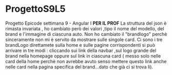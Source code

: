 # ProgettoS9L5
 Progetto Epicode settimana 9 - Angular I
****PER IL PROF****
La struttura del json è rimasta invariata , ho cambiato però dei valori ,tipo il nome del modello, del brand e l'immagine di ciascuna auto. 
Non ho cambiato il "brandlogo" perchè sinceramente non mi è servito da mostrare sulle singole card. 
Ci sono i tre brandLogo direttamete sulla home e sulle pagine corrispondenti si può arrivare in tre modi : cliccando sui link della navbar ,sul logo grande del brand nella homepage oppure sul link in ciascuna card ( messo solo nelle card della home perchè non avrebbe avuto senso mettere questo link anche nelle card nella pagina specifica del brand...dato che già ci si trova lì).
